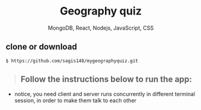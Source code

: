 
<h1 align="center">
Geography quiz
</h1>

<p align="center">
MongoDB, React, Nodejs, JavaScript, CSS
</p>

## clone or download
```terminal
$ https://github.com/sagis148/mygeographyquiz.git
```

> ## Follow the instructions below to run the app:
* notice, you need client and server runs concurrently in different terminal session, in order to make them talk to each other

